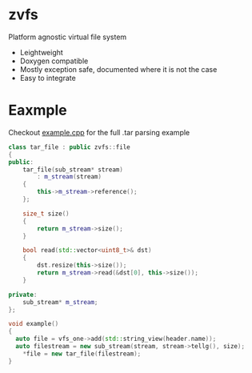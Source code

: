 # zvfs
Platform agnostic virtual file system

- Leightweight
- Doxygen compatible
- Mostly exception safe, documented where it is not the case
- Easy to integrate

# Eaxmple
Checkout [example.cpp](https://github.com/z3t4s/zvfs/blob/main/zvfs-tests/example.cpp) for the full .tar parsing example

```c++
class tar_file : public zvfs::file
{
public:
	tar_file(sub_stream* stream)
		: m_stream(stream)
	{
		this->m_stream->reference();
	};

	size_t size()
	{
		return m_stream->size();
	}

	bool read(std::vector<uint8_t>& dst)
	{
		dst.resize(this->size());
		return m_stream->read(&dst[0], this->size());
	}

private:
	sub_stream* m_stream;
};

void example()
{
  auto file = vfs_one->add(std::string_view(header.name));
  auto filestream = new sub_stream(stream, stream->tellg(), size);
	*file = new tar_file(filestream);
}
```
